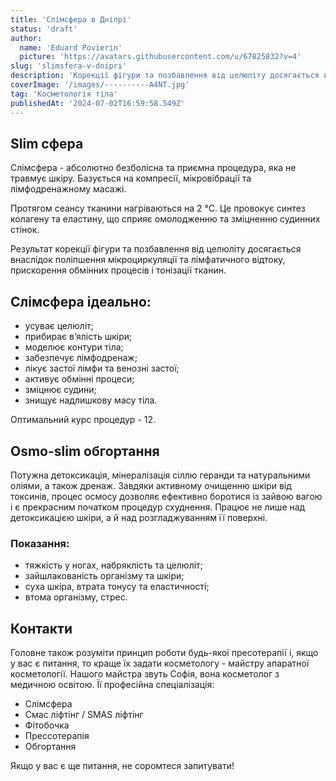 ```yaml
---
title: 'Слімсфера в Дніпрі'
status: 'draft'
author:
  name: 'Eduard Povierin'
  picture: 'https://avatars.githubusercontent.com/u/67825832?v=4'
slug: 'slimsfera-v-dnipri'
description: 'Корекції фігури та позбавлення від целюліту досягається внаслідок поліпшення мікроциркуляції та лімфатичного відтоку'
coverImage: '/images/----------A4NT.jpg'
tag: 'Косметологія тіла'
publishedAt: '2024-07-02T16:59:58.549Z'
---
```


## **Slim сфера**

Слімсфера - абсолютно безболісна та приємна процедура, яка не травмує шкіру. Базується на компресії, мікровібрації та лімфодренажному масажі.

Протягом сеансу тканини нагріваються на 2 °C. Це провокує синтез колагену та еластину, що сприяє омолодженню та зміцненню судинних стінок.

Результат корекції фігури та позбавлення від целюліту досягається внаслідок поліпшення мікроциркуляції та лімфатичного відтоку, прискорення обмінних процесів і тонізації тканин.

## **Слімсфера ідеально:**

- усуває целюліт;
- прибирає в’ялість шкіри;
- моделює контури тіла;
- забезпечує лімфодренаж;
- лікує застої лімфи та венозні застої;
- активує обмінні процеси;
- зміцнює судини;
- знищує надлишкову масу тіла.

Оптимальний курс процедур - 12.

## **Osmo-slim обгортання**

Потужна детоксикація, мінералізація сіллю геранди та натуральними оліями, а також дренаж. Завдяки активному очищенню шкіри від токсинів, процес осмосу дозволяє ефективно боротися із зайвою вагою і є прекрасним початком процедур схуднення. Працює не лише над детоксикацією шкіри, а й над розгладжуванням її поверхні.

### **Показання:**

- тяжкість у ногах, набряклість та целюліт;
- зайшлакованість організму та шкіри;
- суха шкіра, втрата тонусу та еластичності;
- втома організму, стрес.

## **Контакти**

Головне також розуміти принцип роботи будь-якої пресотерапії і, якщо у вас є питання, то краще їх задати косметологу - майстру апаратної косметології. Нашого майстра звуть Софія, вона косметолог з медичною освітою. Її професійна спеціалізація:

- Слімсфера
- Смас ліфтінг / SMAS ліфтінг
- Фітобочка
- Прессотерапія
- Обгортання

Якщо у вас є ще питання, не соромтеся запитувати!
